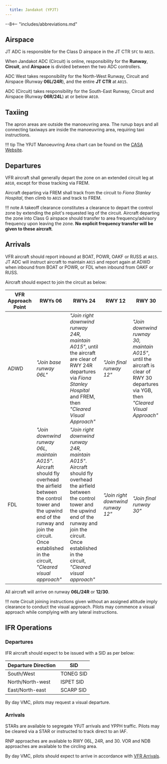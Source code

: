 ```yaml
---
  title: Jandakot (YPJT)
---
```


--8<-- "includes/abbreviations.md"

## Airspace
JT ADC is responsible for the Class D airspace in the JT CTR `SFC` to `A015`.

When Jandakot ADC (Circuit) is online, responsibility for the **Runway**, **Circuit**, and **Airspace** is divided between the two ADC controllers.

ADC West takes responsibility for the North-West Runway, Circuit and Airspace (Runway **06L/24R**), and the entire **JT CTR** at `A015`.

ADC (Circuit) takes responsibility for the South-East Runway, Circuit and Airspace (Runway **06R/24L**) at or below `A010`.

## Taxiing
The apron areas are outside the manoeuvring area. The runup bays and all connecting taxiways are inside the manoeuvring area, requiring taxi instructions.

!!! tip
    The YPJT Manoeuvring Area chart can be found on the [CASA Website](https://www.casa.gov.au/jandakot-manoeuvring-area-map).

## Departures
VFR aircraft shall generally depart the zone on an extended circuit leg at `A010`, except for those tracking via FREM.

Aircraft departing via FREM shall track from the circuit to *Fiona Stanley Hospital*, then climb to `A015` and track to FREM.

!!! note
    A takeoff clearance constitutes a clearance to depart the control zone by extending the pilot's requested leg of the circuit.  Aircraft departing the zone into Class G airspace should transfer to area frequency/advisory frequency upon leaving the zone. **No explicit frequency transfer will be given to these aircraft**.

## Arrivals
VFR aircraft should report inbound at BOAT, POWR, OAKF or RUSS at `A015`. JT ADC will instruct aircraft to maintain `A015` and report again at ADWD when inbound from BOAT or POWR, or FDL when inbound from OAKF or RUSS.

Aircraft should expect to join the circuit as below:

| VFR Approach Point | RWYs 06  | RWYs 24 | RWY 12 | RWY 30 |
| ----------------| --------- | ---------- | ---------- | --------- |
| ADWD   | *"Join base runway 06L"* | *"Join right downwind runway 24R, maintain A015"*, until the aircraft are clear of RWY 24R departures via *Fiona Stanley Hospital* and FREM, then *"Cleared Visual Approach"*  | *"Join final runway 12"* | *"Join downwind ruwnay 30, maintain A015"*, until the aircraft is clear of RWY 30 departures via YGB, then *"Cleared Visual Approach"* |
| FDL  | *"Join downwind runway 06L, maintain A015"*. Aircraft should fly overhead the airfield between the control tower and the upwind end of the runway and join the circuit. Once established in the circuit, *"Cleared visual approach"* | *"Join right downwind runway 24R, maintain A015"*. Aircraft should fly overhead the airfield between the control tower and the upwind end of the runway and join the circuit. Once established in the circuit, *"Cleared visual approach"* | *"Join right downwind runway 12"* | *"Join final runway 30"* |

All aircraft will arrive on runway **06L/24R** or **12/30**.

!!! note
    Circuit joining instructions given without an assigned altitude imply clearance to conduct the visual approach. Pilots may commence a visual approach while complying with any lateral instructions.

## IFR Operations
### Departures
IFR aircraft should expect to be issued with a SID as per below:

| Departure Direction | SID   |
| -------| ----- |
| South/West    | TONEG SID |
| North/North-west    | ISPET SID |
| East/North-east    | SCARP SID |

By day VMC, pilots may request a visual departure.

### Arrivals
STARs are available to segregate YPJT arrivals and YPPH traffic. Pilots may be cleared via a STAR or instructed to track direct to an IAF.

RNP approaches are available to RWY 06L, 24R, and 30. VOR and NDB approaches are available to the circling area.

By day VMC, pilots should expect to arrive in accordance with [VFR Arrivals](#arrivals_1).
